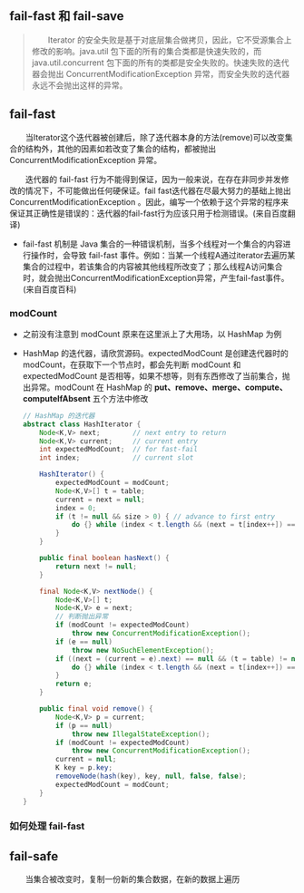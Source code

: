 ## fail-fast 和 fail-save

>&emsp;&emsp;Iterator 的安全失败是基于对底层集合做拷贝，因此，它不受源集合上修改的影响。java.util 包下面的所有的集合类都是快速失败的，而 java.util.concurrent 包下面的所有的类都是安全失败的。快速失败的迭代器会抛出 ConcurrentModificationException 异常，而安全失败的迭代器永远不会抛出这样的异常。

## fail-fast

&emsp;&emsp;当Iterator这个迭代器被创建后，除了迭代器本身的方法(remove)可以改变集合的结构外，其他的因素如若改变了集合的结构，都被抛出 ConcurrentModificationException 异常。

&emsp;&emsp;迭代器的 fail-fast 行为不能得到保证，因为一般来说，在存在非同步并发修改的情况下，不可能做出任何硬保证。fail fast迭代器在尽最大努力的基础上抛出ConcurrentModificationException 。因此，编写一个依赖于这个异常的程序来保证其正确性是错误的：迭代器的fail-fast行为应该只用于检测错误。(来自百度翻译)

- fail-fast 机制是 Java 集合的一种错误机制，当多个线程对一个集合的内容进行操作时，会导致 fail-fast 事件。例如：当某一个线程A通过iterator去遍历某集合的过程中，若该集合的内容被其他线程所改变了；那么线程A访问集合时，就会抛出ConcurrentModificationException异常，产生fail-fast事件。(来自百度百科)

### modCount

- 之前没有注意到 modCount 原来在这里派上了大用场，以 HashMap 为例

- HashMap 的迭代器，请欣赏源码。expectedModCount 是创建迭代器时的 modCount，在获取下一个节点时，都会先判断 modCount 和 expectedModCount 是否相等，如果不想等，则有东西修改了当前集合，抛出异常。modCount 在 HashMap 的 **put、remove、merge、compute、computeIfAbsent** 五个方法中修改
    ```java
    // HashMap 的迭代器
    abstract class HashIterator {
        Node<K,V> next;        // next entry to return
        Node<K,V> current;     // current entry
        int expectedModCount;  // for fast-fail
        int index;             // current slot

        HashIterator() {
            expectedModCount = modCount;
            Node<K,V>[] t = table;
            current = next = null;
            index = 0;
            if (t != null && size > 0) { // advance to first entry
                do {} while (index < t.length && (next = t[index++]) == null);
            }
        }

        public final boolean hasNext() {
            return next != null;
        }

        final Node<K,V> nextNode() {
            Node<K,V>[] t;
            Node<K,V> e = next;
            // 判断抛出异常
            if (modCount != expectedModCount)
                throw new ConcurrentModificationException();
            if (e == null)
                throw new NoSuchElementException();
            if ((next = (current = e).next) == null && (t = table) != null) {
                do {} while (index < t.length && (next = t[index++]) == null);
            }
            return e;
        }

        public final void remove() {
            Node<K,V> p = current;
            if (p == null)
                throw new IllegalStateException();
            if (modCount != expectedModCount)
                throw new ConcurrentModificationException();
            current = null;
            K key = p.key;
            removeNode(hash(key), key, null, false, false);
            expectedModCount = modCount;
        }
    }
    ```
### 如何处理 fail-fast


## fail-safe

&emsp;&emsp;当集合被改变时，复制一份新的集合数据，在新的数据上遍历
